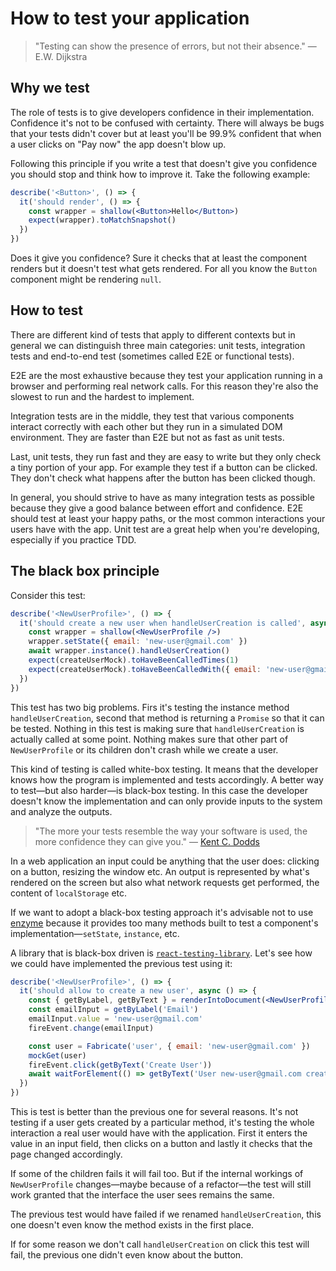 # How to test your application

> "Testing can show the presence of errors, but not their absence." — E.W.
> Dijkstra

## Why we test

The role of tests is to give developers confidence in their implementation.
Confidence it's not to be confused with certainty. There will always be bugs
that your tests didn't cover but at least you'll be 99.9% confident that when a
user clicks on "Pay now" the app doesn't blow up.

Following this principle if you write a test that doesn't give you confidence
you should stop and think how to improve it. Take the following example:

```jsx
describe('<Button>', () => {
  it('should render', () => {
    const wrapper = shallow(<Button>Hello</Button>)
    expect(wrapper).toMatchSnapshot()
  })
})
```

Does it give you confidence? Sure it checks that at least the component renders
but it doesn't test what gets rendered. For all you know the `Button` component
might be rendering `null`.

## How to test

There are different kind of tests that apply to different contexts but in
general we can distinguish three main categories: unit tests, integration tests
and end-to-end test (sometimes called E2E or functional tests).

E2E are the most exhaustive because they test your application running in a
browser and performing real network calls. For this reason they're also the
slowest to run and the hardest to implement.

Integration tests are in the middle, they test that various components interact
correctly with each other but they run in a simulated DOM environment. They are
faster than E2E but not as fast as unit tests.

Last, unit tests, they run fast and they are easy to write but they only check a
tiny portion of your app. For example they test if a button can be clicked. They
don't check what happens after the button has been clicked though.

In general, you should strive to have as many integration tests as possible
because they give a good balance between effort and confidence. E2E should test
at least your happy paths, or the most common interactions your users have with
the app. Unit test are a great help when you're developing, especially if you
practice TDD.

## The black box principle

Consider this test:

```jsx
describe('<NewUserProfile>', () => {
  it('should create a new user when handleUserCreation is called', async () => {
    const wrapper = shallow(<NewUserProfile />)
    wrapper.setState({ email: 'new-user@gmail.com' })
    await wrapper.instance().handleUserCreation()
    expect(createUserMock).toHaveBeenCalledTimes(1)
    expect(createUserMock).toHaveBeenCalledWith({ email: 'new-user@gmail.com' })
  })
})
```

This test has two big problems. Firs it's testing the instance method
`handleUserCreation`, second that method is returning a `Promise` so that it can
be tested. Nothing in this test is making sure that `handleUserCreation` is
actually called at some point. Nothing makes sure that other part of
`NewUserProfile` or its children don't crash while we create a user.

This kind of testing is called white-box testing. It means that the developer
knows how the program is implemented and tests accordingly. A better way to
test—but also harder—is black-box testing. In this case the developer doesn't
know the implementation and can only provide inputs to the system and analyze
the outputs.

> "The more your tests resemble the way your software is used, the more
> confidence they can give you." —
> [Kent C. Dodds](https://twitter.com/kentcdodds/status/977018512689455106)

In a web application an input could be anything that the user does: clicking on
a button, resizing the window etc. An output is represented by what's rendered
on the screen but also what network requests get performed, the content of
`localStorage` etc.

If we want to adopt a black-box testing approach it's advisable not to use
[enzyme](http://airbnb.io/enzyme/) because it provides too many methods built to
test a component's implementation—`setState`, `instance`, etc.

A library that is black-box driven is
[`react-testing-library`](https://github.com/kentcdodds/react-testing-library).
Let's see how we could have implemented the previous test using it:

```jsx
describe('<NewUserProfile>', () => {
  it('should allow to create a new user', async () => {
    const { getByLabel, getByText } = renderIntoDocument(<NewUserProfile />)
    const emailInput = getByLabel('Email')
    emailInput.value = 'new-user@gmail.com'
    fireEvent.change(emailInput)

    const user = Fabricate('user', { email: 'new-user@gmail.com' })
    mockGet(user)
    fireEvent.click(getByText('Create User'))
    await waitForElement(() => getByText('User new-user@gmail.com created!'))
  })
})
```

This is test is better than the previous one for several reasons. It's not
testing if a user gets created by a particular method, it's testing the whole
interaction a real user would have with the application. First it enters the
value in an input field, then clicks on a button and lastly it checks that the
page changed accordingly.

If some of the children fails it will fail too. But if the internal workings of
`NewUserProfile` changes—maybe because of a refactor—the test will still work
granted that the interface the user sees remains the same.

The previous test would have failed if we renamed `handleUserCreation`, this one
doesn't even know the method exists in the first place.

If for some reason we don't call `handleUserCreation` on click this test will
fail, the previous one didn't even know about the button.
